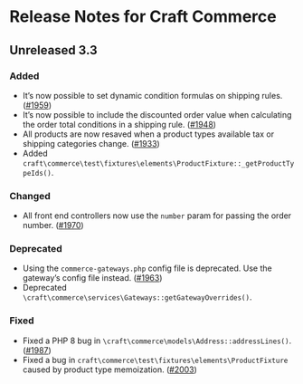 # Release Notes for Craft Commerce

## Unreleased 3.3

### Added
- It’s now possible to set dynamic condition formulas on shipping rules. ([#1959](https://github.com/craftcms/commerce/issues/1959))
- It’s now possible to include the discounted order value when calculating the order total conditions in a shipping rule. ([#1948](https://github.com/craftcms/commerce/pull/1948))
- All products are now resaved when a product types available tax or shipping categories change. ([#1933](https://github.com/craftcms/commerce/pull/1933))
- Added `craft\commerce\test\fixtures\elements\ProductFixture::_getProductTypeIds()`.

### Changed
- All front end controllers now use the `number` param for passing the order number. ([#1970](https://github.com/craftcms/commerce/issues/1970))

### Deprecated
- Using the `commerce-gateways.php` config file is deprecated. Use the gateway’s config file instead. ([#1963](https://github.com/craftcms/commerce/issues/1963))
- Deprecated `\craft\commerce\services\Gateways::getGatewayOverrides()`.

### Fixed
- Fixed a PHP 8 bug in `\craft\commerce\models\Address::addressLines()`. ([#1987](https://github.com/craftcms/commerce/issues/1987))
- Fixed a bug in `craft\commerce\test\fixtures\elements\ProductFixture` caused by product type memoization. ([#2003](https://github.com/craftcms/commerce/issues/2003))